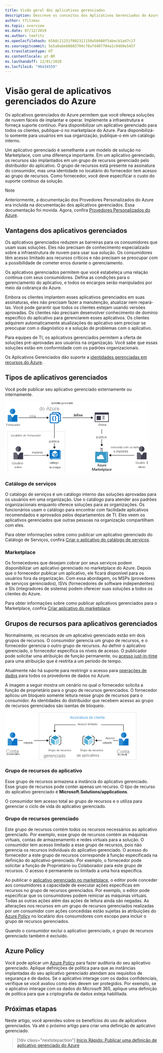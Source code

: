 ```yaml
---
title: Visão geral dos aplicativos gerenciados
description: Descreve os conceitos dos Aplicativos Gerenciados do Azure, que fornecem soluções de nuvem que são fáceis de serem implantadas e operadas pelos consumidores.
author: tfitzmac
ms.topic: overview
ms.date: 07/12/2019
ms.author: tomfitz
ms.openlocfilehash: 65b8c21251f092311150a50480f5abecb1ad7c17
ms.sourcegitcommit: 5e5a0abe60803704cf8afd407784a1c9469e545f
ms.translationtype: HT
ms.contentlocale: pt-BR
ms.lasthandoff: 12/01/2020
ms.locfileid: "96434559"
---
```

# <a name="azure-managed-applications-overview"></a>Visão geral de aplicativos gerenciados do Azure

Os aplicativos gerenciados do Azure permitem que você ofereça soluções de nuvem fáceis de implantar e operar. Implemente a infraestrutura e forneça suporte contínuo. Para disponibilizar um aplicativo gerenciado para todos os clientes, publique-o no marketplace do Azure. Para disponibilizá-lo somente para usuários em sua organização, publique-o em um catálogo interno. 

Um aplicativo gerenciado é semelhante a um modelo de solução no Marketplace, com uma diferença importante. Em um aplicativo gerenciado, os recursos são implantados em um grupo de recursos gerenciado pelo distribuidor do aplicativo. O grupo de recursos está presente na assinatura do consumidor, mas uma identidade no locatário do fornecedor tem acesso ao grupo de recursos. Como fornecedor, você deve especificar o custo do suporte contínuo da solução.

> [!NOTE]
> Anteriormente, a documentação dos Provedores Personalizados do Azure era incluída na documentação dos aplicativos gerenciados. Essa documentação foi movida. Agora, confira [Provedores Personalizados do Azure](../custom-providers/overview.md).

## <a name="advantages-of-managed-applications"></a>Vantagens dos aplicativos gerenciados

Os aplicativos gerenciados reduzem as barreiras para os consumidores que usam suas soluções. Eles não precisam de conhecimento especializado sobre a infraestrutura de nuvem para usar sua solução. Os consumidores têm acesso limitado aos recursos críticos e não precisam se preocupar com a possibilidade de cometer erros durante o gerenciamento. 

Os aplicativos gerenciados permitem que você estabeleça uma relação contínua com seus consumidores. Defina as condições para o gerenciamento do aplicativo, e todos os encargos serão manipulados por meio da cobrança do Azure.

Embora os clientes implantem esses aplicativos gerenciados em suas assinaturas, eles não precisam fazer a manutenção, atualizar nem repará-las. Você pode garantir que todos os clientes estejam usando versões aprovadas. Os clientes não precisam desenvolver conhecimento de domínio específico do aplicativo para gerenciarem esses aplicativos. Os clientes adquirem automaticamente atualizações do aplicativo sem precisar se preocupar com o diagnóstico e a solução de problemas com o aplicativo. 

Para equipes de TI, os aplicativos gerenciados permitem a oferta de soluções pré-aprovadas aos usuários na organização. Você sabe que essas soluções estão em conformidade com os padrões organizacionais.

Os Aplicativos Gerenciados dão suporte a [identidades gerenciadas em recursos do Azure](./publish-managed-identity.md).

## <a name="types-of-managed-applications"></a>Tipos de aplicativos gerenciados

Você pode publicar seu aplicativo gerenciado externamente ou internamente.

![Publicar interna ou externamente](./media/overview/manage_app_options.png)

### <a name="service-catalog"></a>Catálogo de serviços

O catálogo de serviços é um catálogo interno das soluções aprovadas para os usuários em uma organização. Use o catálogo para atender aos padrões organizacionais enquanto oferece soluções para as organizações. Os funcionários usam o catálogo para encontrar com facilidade aplicativos recomendados e aprovados pelos departamentos de TI. Eles veem os aplicativos gerenciados que outras pessoas na organização compartilham com eles.

Para obter informações sobre como publicar um aplicativo gerenciado do Catálogo de Serviços, confira [Criar o aplicativo do catálogo de serviços](publish-service-catalog-app.md).

### <a name="marketplace"></a>Marketplace

Os fornecedores que desejam cobrar por seus serviços podem disponibilizar um aplicativo gerenciado no marketplace do Azure. Depois que o fornecedor publicar um aplicativo, ele ficará disponível para os usuários fora da organização. Com essa abordagem, os MSPs (provedores de serviços gerenciados), ISVs (fornecedores de software independentes) e SIs (integradores de sistema) podem oferecer suas soluções a todos os clientes do Azure.

Para obter informações sobre como publicar aplicativos gerenciados para o Marketplace, confira [Criar aplicativo do marketplace](../../marketplace/create-new-azure-apps-offer.md).

## <a name="resource-groups-for-managed-applications"></a>Grupos de recursos para aplicativos gerenciados

Normalmente, os recursos de um aplicativo gerenciado estão em dois grupos de recursos. O consumidor gerencia um grupo de recursos, e o fornecedor gerencia o outro grupo de recursos. Ao definir o aplicativo gerenciado, o fornecedor especifica os níveis de acesso. O publicador pode solicitar uma atribuição de função permanente, ou [acesso just-in-time](request-just-in-time-access.md) para uma atribuição que é restrita a um período de tempo.

Atualmente não há suporte para restringir o acesso para [operações de dados](../../role-based-access-control/role-definitions.md) para todos os provedores de dados no Azure.

A imagem a seguir mostra um cenário no qual o fornecedor solicita a função de proprietário para o grupo de recursos gerenciados. O fornecedor aplicou um bloqueio somente leitura nesse grupo de recursos para o consumidor. As identidades do distribuidor que recebem acesso ao grupo de recursos gerenciados são isentas de bloqueio.

![Acesso ao grupo de recursos](./media/overview/access.png)

### <a name="application-resource-group"></a>Grupo de recursos do aplicativo

Esse grupo de recursos armazena a instância do aplicativo gerenciado. Esse grupo de recursos pode conter apenas um recurso. O tipo de recurso do aplicativo gerenciado é **Microsoft.Solutions/applications**.

O consumidor tem acesso total ao grupo de recursos e o utiliza para gerenciar o ciclo de vida do aplicativo gerenciado.

### <a name="managed-resource-group"></a>Grupo de recursos gerenciado

Este grupo de recursos contém todos os recursos necessários ao aplicativo gerenciado. Por exemplo, esse grupo de recursos contém as máquinas virtuais, contas de armazenamento e redes virtuais para a solução. O consumidor tem acesso limitado a esse grupo de recursos, pois não gerencia os recursos individuais do aplicativo gerenciado. O acesso do fornecedor a este grupo de recursos corresponde à função especificada na definição do aplicativo gerenciado. Por exemplo, o fornecedor pode solicitar a função de Proprietário ou Colaborador para este grupo de recursos. O acesso é permanente ou limitado a uma hora específica.

Ao publicar o [aplicativo gerenciado no marketplace](../../marketplace/create-new-azure-apps-offer.md), o editor pode conceder aos consumidores a capacidade de executar ações específicas em recursos no grupo de recursos gerenciados. Por exemplo, o editor pode especificar que os consumidores podem reiniciar as máquinas virtuais. Todas as outras ações além das ações de leitura ainda são negadas. As alterações nos recursos em um grupo de recursos gerenciados realizadas por um consumidor com ações concedidas estão sujeitas às atribuições do [Azure Policy](../../governance/policy/overview.md) no locatário dos consumidores com escopo para incluir o grupo de recursos gerenciados.

Quando o consumidor exclui o aplicativo gerenciado, o grupo de recursos gerenciado também é excluído.

## <a name="azure-policy"></a>Azure Policy

Você pode aplicar um [Azure Policy](../../governance/policy/overview.md) para fazer auditoria do seu aplicativo gerenciado. Aplique definições de política para que as instâncias implantadas do seu aplicativo gerenciado atendam aos requisitos de segurança e de dados. Se o aplicativo interage com os dados confidenciais, verifique se você avaliou como eles devem ser protegidos. Por exemplo, se o aplicativo interage com os dados do Microsoft 365, aplique uma definição de política para que a criptografia de dados esteja habilitada.

## <a name="next-steps"></a>Próximas etapas

Neste artigo, você aprendeu sobre os benefícios do uso de aplicativos gerenciados. Va até o próximo artigo para criar uma definição de aplicativo gerenciado.

> [!div class="nextstepaction"]
> [Início Rápido: Publicar uma definição de aplicativo gerenciado do Azure](publish-service-catalog-app.md)